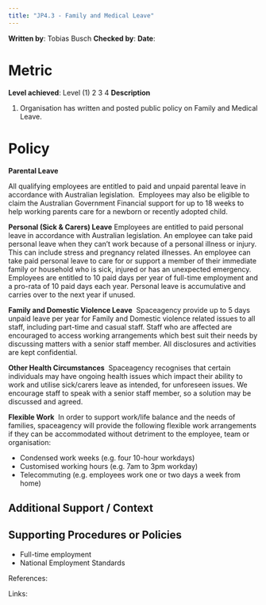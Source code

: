 ```yaml
---
title: "JP4.3 - Family and Medical Leave"
---
```

**Written by**: Tobias Busch
**Checked by**:
**Date**:

# Metric

**Level achieved**: Level (1) 2 3 4
**Description**
1.  Organisation has written and posted public policy on Family and Medical Leave. 

# Policy

**Parental Leave** 

All qualifying employees are entitled to paid and unpaid parental leave in accordance with Australian legislation. 
Employees may also be eligible to claim the Australian Government Financial support for up to 18 weeks to help working parents care for a newborn or recently adopted child.

**Personal (Sick & Carers) Leave**
Employees are entitled to paid personal leave in accordance with Australian legislation. An employee can take paid personal leave when they can’t work because of a personal illness or injury. This can include stress and pregnancy related illnesses. An employee can take paid personal leave to care for or support a member of their immediate family or household who is sick, injured or has an unexpected emergency. Employees are entitled to 10 paid days per year of full-time employment and a pro-rata of 10 paid days each year. Personal leave is accumulative and carries over to the next year if unused.

**Family and Domestic Violence Leave** 
Spaceagency provide up to 5 days unpaid leave per year for Family and Domestic violence related issues to all staff, including part-time and casual staff. Staff who are affected are encouraged to access working arrangements which best suit their needs by discussing matters with a senior staff member. All disclosures and activities are kept confidential. 

**Other Health Circumstances** 
Spaceagency recognises that certain individuals may have ongoing health issues which impact their ability to work and utilise sick/carers leave as intended, for unforeseen issues. We encourage staff to speak with a senior staff member, so a solution may be discussed and agreed. 

**Flexible Work** 
In order to support work/life balance and the needs of families, spaceagency will provide the following flexible work arrangements if they can be accommodated without detriment to the employee, team or organisation: 

-   Condensed work weeks (e.g. four 10-hour workdays) 
-   Customised working hours (e.g. 7am to 3pm workday) 
-   Telecommuting (e.g. employees work one or two days a week from home) 

## Additional Support / Context

## Supporting Procedures or Policies

-   Full-time employment 
-   National Employment Standards


References:


Links: